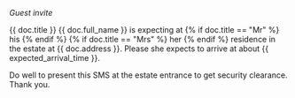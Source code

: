 *Guest invite*

{{ doc.title }} {{ doc.full_name }} is expecting at {% if doc.title == "Mr" %} his {% endif %} {% if doc.title == "Mrs" %} her {% endif %}
residence in the estate at {{ doc.address }}. Please she expects to arrive at about {{ expected_arrival_time }}.

Do well to present this SMS at the estate entrance to get security clearance. Thank you.